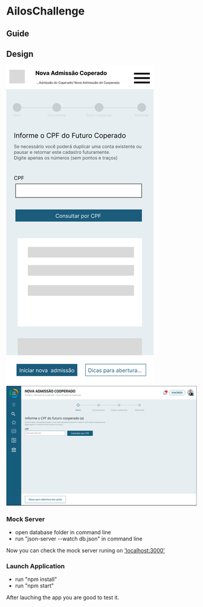 # AilosChallenge

## Guide

## Design
![Mobile](design/mobile.PNG)
![Desktop](design/desktop.PNG)


### Mock Server
  * open database folder in command line
  * run "json-server --watch db.json" in command line

Now you can check the mock server runing on ['localhost:3000'](http://localhost:3000) 


### Launch Application
  * run "npm install"
  * run "npm start"


After lauching the app you are good to test it.

